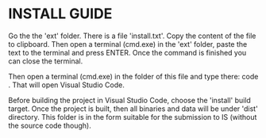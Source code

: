 # INSTALL GUIDE

Go the the 'ext' folder. There is a file 'install.txt'.
Copy the content of the file to clipboard.
Then open a terminal (cmd.exe) in the 'ext' folder,
paste the text to the terminal and press ENTER.
Once the command is finished you can close the terminal.

Then open a terminal (cmd.exe) in the folder of this file
and type there: code .
That will open Visual Studio Code.

Before building the project in Visual Studio Code, choose
the 'install' build target. Once the project is built, then
all binaries and data will be under 'dist' directory. This
folder is in the form suitable for the submission to IS
(without the source code though).
